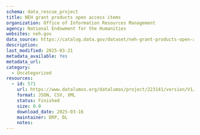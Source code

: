 ```yaml
---
schema: data_rescue_project 
title: NEH grant products open access items
organization: Office of Information Resources Management
agency: National Endowment for the Humanities
websites: neh.gov
data_source: https://catalog.data.gov/dataset/neh-grant-products-open-access-items
description: 
last_modified: 2025-03-21
metadata_available: Yes
metadata_url: 
category:
  - Uncategorized
resources:
  - id: 571
    url: https://www.datalumos.org/datalumos/project/223141/version/V1/view
    format: JSON, CSV, XML
    status: Finished
    size: 0.0
    download_date: 2025-03-16
    maintainer: DRP, DL
    notes: 
---
```

